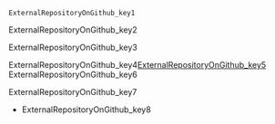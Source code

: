 ```ngMeta
ExternalRepositoryOnGithub_key1
```

ExternalRepositoryOnGithub_key2


ExternalRepositoryOnGithub_key3


ExternalRepositoryOnGithub_key4[ExternalRepositoryOnGithub_key5](https://help.github.com/articles/adding-an-existing-project-to-github-using-the-command-line/)
ExternalRepositoryOnGithub_key6

ExternalRepositoryOnGithub_key7


- ExternalRepositoryOnGithub_key8
